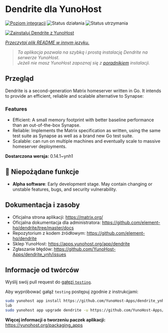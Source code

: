 <!--
To README zostało automatycznie wygenerowane przez <https://github.com/YunoHost/apps/tree/master/tools/readme_generator>
Nie powinno być ono edytowane ręcznie.
-->

# Dendrite dla YunoHost

[![Poziom integracji](https://apps.yunohost.org/badge/integration/dendrite)](https://ci-apps.yunohost.org/ci/apps/dendrite/)
![Status działania](https://apps.yunohost.org/badge/state/dendrite)
![Status utrzymania](https://apps.yunohost.org/badge/maintained/dendrite)

[![Zainstaluj Dendrite z YunoHost](https://install-app.yunohost.org/install-with-yunohost.svg)](https://install-app.yunohost.org/?app=dendrite)

*[Przeczytaj plik README w innym języku.](./ALL_README.md)*

> *Ta aplikacja pozwala na szybką i prostą instalację Dendrite na serwerze YunoHost.*  
> *Jeżeli nie masz YunoHost zapoznaj się z [poradnikiem](https://yunohost.org/install) instalacji.*

## Przegląd

Dendrite is a second-generation Matrix homeserver written in Go. It intends to provide an efficient, reliable and scalable alternative to Synapse:

### Features

- Efficient: A small memory footprint with better baseline performance than an out-of-the-box Synapse.
- Reliable: Implements the Matrix specification as written, using the same test suite as Synapse as well as a brand new Go test suite.
- Scalable: can run on multiple machines and eventually scale to massive homeserver deployments.


**Dostarczona wersja:** 0.14.1~ynh1
## :red_circle: Niepożądane funkcje

- **Alpha software**: Early development stage. May contain changing or unstable features, bugs, and security vulnerability.

## Dokumentacja i zasoby

- Oficjalna strona aplikacji: <https://matrix.org/>
- Oficjalna dokumentacja dla administratora: <https://github.com/element-hq/dendrite/tree/master/docs>
- Repozytorium z kodem źródłowym: <https://github.com/element-hq/dendrite>
- Sklep YunoHost: <https://apps.yunohost.org/app/dendrite>
- Zgłaszanie błędów: <https://github.com/YunoHost-Apps/dendrite_ynh/issues>

## Informacje od twórców

Wyślij swój pull request do [gałęzi `testing`](https://github.com/YunoHost-Apps/dendrite_ynh/tree/testing).

Aby wypróbować gałąź `testing` postępuj zgodnie z instrukcjami:

```bash
sudo yunohost app install https://github.com/YunoHost-Apps/dendrite_ynh/tree/testing --debug
lub
sudo yunohost app upgrade dendrite -u https://github.com/YunoHost-Apps/dendrite_ynh/tree/testing --debug
```

**Więcej informacji o tworzeniu paczek aplikacji:** <https://yunohost.org/packaging_apps>
